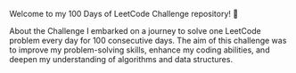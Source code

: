 Welcome to my 100 Days of LeetCode Challenge repository! 🎉

About the Challenge
I embarked on a journey to solve one LeetCode problem every day for 100 consecutive days. The aim of this challenge was to improve my problem-solving skills, enhance my coding abilities, and deepen my understanding of algorithms and data structures.
